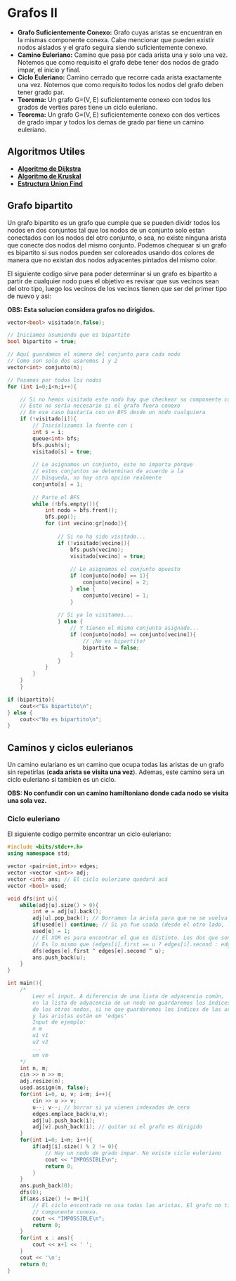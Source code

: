 # Grafos II

* **Grafo Suficientemente Conexo:** Grafo cuyas aristas se encuentran en la mismas componente conexa. Cabe mencionar que pueden existir nodos aislados y el grafo seguira siendo suficientemente conexo.
* **Camino Euleriano:** Camino que pasa por cada arista una y solo una vez. Notemos que como requisito el grafo debe tener dos nodos de grado impar, el inicio y final.
* **Ciclo Euleriano:** Camino cerrado que recorre cada arista exactamente una vez. Notemos que como requisito todos los nodos del grafo deben tener grado par.
* **Teorema:** Un grafo G=(V, E) suficientemente conexo con todos los grados de verties pares tiene un ciclo euleriano.
* **Teorema:** Un grafo G=(V, E) suficientemente conexo con dos vertices de grado impar y todos los demas de grado par tiene un camino euleriano.

## Algoritmos Utiles

* [**Algoritmo de Dijkstra**](./grafos_II/Algoritmo_de_Dijkstra.cpp)
* [**Algoritmo de Kruskal**](./grafos_II/Algoritmo_de_Kruskal.cpp)
* [**Estructura Union Find**](./grafos_II/Union_Find.cpp)

## Grafo bipartito

Un grafo bipartito es un grafo que cumple que se pueden dividr todos los nodos en dos conjuntos tal que los nodos de un conjunto solo estan conectados con los nodos del otro conjunto, o sea, no existe ninguna arista que conecte dos nodos del mismo conjunto. Podemos chequear si un grafo es bipartito si sus nodos pueden ser coloreados usando dos colores de manera que no existan dos nodos adyacentes pintados del mismo color.

El siguiente codigo sirve para poder determinar si un grafo es bipartito a partir de cualquier nodo pues el objetivo es revisar que sus vecinos sean del otro tipo, luego los vecinos de los vecinos tienen que ser del primer tipo de nuevo y asi:

**OBS: Esta solucion considera grafos no dirigidos.**

```cpp
vector<bool> visitado(n,false);

// Iniciamos asumiendo que es bipartito
bool bipartito = true;

// Aquí guardamos el número del conjunto para cada nodo
// Como son solo dos usaremos 1 y 2
vector<int> conjunto(n);

// Pasamos por todos los nodos
for (int i=0;i<n;i++){

    // Si no hemos visitado este nodo hay que checkear su componente conexa
    // Esto no sería necesario si el grafo fuera conexo
    // En ese caso bastaría con un BFS desde un nodo cualquiera
    if (!visitado[i]){
        // Inicializamos la fuente con i
        int s = i;
        queue<int> bfs;
        bfs.push(s);
        visitado[s] = true;
        
        // Le asignamos un conjunto, este no importa porque
        // estos conjuntos se determinan de acuerdo a la
        // búsqueda, no hay otra opción realmente
        conjunto[s] = 1;
        
        // Parte el BFS
        while (!bfs.empty()){
            int nodo = bfs.front();
            bfs.pop();
            for (int vecino:gr[nodo]){
            
                // Si no ha sido visitado...
                if (!visitado[vecino]){
                    bfs.push(vecino);
                    visitado[vecino] = true;
                    
                    // Le asignamos el conjunto opuesto
                    if (conjunto[nodo] == 1){
                        conjunto[vecino] = 2;
                    } else {
                        conjunto[vecino] = 1;
                    }
                    
                // Si ya lo visitamos...
                } else {
                    // Y tienen el mismo conjunto asignado...
                    if (conjunto[nodo] == conjunto[vecino]){
                        // ¡No es bipartito!
                        bipartito = false;
                    }
                }
            }
        }
    }
    }

if (bipartito){
    cout<<"Es bipartito\n";
} else {
    cout<<"No es bipartito\n";
}
```

## Caminos y ciclos eulerianos

Un camino eulariano es un camino que ocupa todas las aristas de un grafo sin repetirlas (**cada arista se visita una vez**). Ademas, este camino sera un ciclo euleriano si tambien es un ciclo.

**OBS: No confundir con un camino hamiltoniano donde cada nodo se visita una sola vez.**

### Ciclo euleriano

El siguiente codigo permite encontrar un ciclo euleriano:

```cpp
#include <bits/stdc++.h>
using namespace std;

vector <pair<int,int>> edges;
vector <vector <int>> adj;
vector <int> ans; // El ciclo euleriano quedará acá
vector <bool> used;

void dfs(int u){
    while(adj[u].size() > 0){
        int e = adj[u].back();
        adj[u].pop_back(); // Borramos la arista para que no se vuelva a usar
        if(used[e]) continue; // Si ya fue usada (desde el otro lado, la inversa) la ignoramos
        used[e] = 1;
        // El XOR es para encontrar el que es distinto. Los dos que son iguales se cancelan entre si.
        // Es lo mismo que (edges[i].first == u ? edges[i].second : edges[i].first)
        dfs(edges[e].first ^ edges[e].second ^ u);
        ans.push_back(u);
    }
}

int main(){
    /*
        Leer el input. A diferencia de una lista de adyacencia común,
        en la lista de adyacencia de un nodo no guardaremos los índices
        de los otros nodos, si no que guardaremos los índices de las aristas,
        y las aristas están en 'edges'
        Input de ejemplo:
        n m
        u1 v1
        u2 v2
        ...
        um vm
    */
    int n, m;
    cin >> n >> m;
    adj.resize(n);
    used.assign(m, false);
    for(int i=0, u, v; i<m; i++){
        cin >> u >> v;
        u--; v--; // borrar si ya vienen indexados de cero
        edges.emplace_back(u,v);
        adj[u].push_back(i);
        adj[v].push_back(i); // quitar si el grafo es dirigido
    }
    for(int i=0; i<n; i++){
        if(adj[i].size() % 2 != 0){
            // Hay un nodo de grado impar. No existe ciclo euleriano
            cout << "IMPOSSIBLE\n";
            return 0;
        }
    }
    ans.push_back(0);
    dfs(0);
    if(ans.size() != m+1){
        // El ciclo encontrado no usa todas las aristas. El grafo no tiene todas las aristas en la misma
        // componente conexa.
        cout << "IMPOSSIBLE\n";
        return 0;
    }
    for(int x : ans){
        cout << x+1 << ' ';
    }
    cout << '\n';
    return 0;
}
```